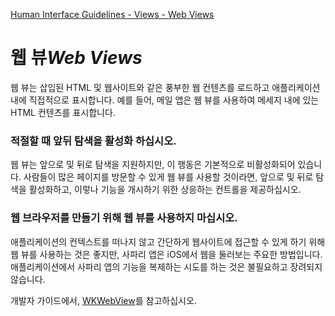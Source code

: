 [Human Interface Guidelines - Views - Web Views](https://developer.apple.com/design/human-interface-guidelines/ios/views/web-views/)

# 웹 뷰*Web Views*

웹 뷰는 삽입된 HTML 및 웹사이트와 같은 풍부한 웹 컨텐츠를 로드하고 애플리케이션 내에 직접적으로 표시합니다. 예를 들어, 메일 앱은 웹 뷰를 사용하여 메세지 내에 있는 HTML 컨텐츠를 표시합니다.

### 적절할 때 앞뒤 탐색을 활성화 하십시오.

웹 뷰는 앞으로 및 뒤로 탐색을 지원하지만, 이 행동은 기본적으로 비활성화되어 있습니다. 사람들이 많은 페이지를 방문할 수 있게 웹 뷰를 사용할 것이라면, 앞으로 및 뒤로 탐색을 활성화하고, 이렇나 기능을 개시하기 위한 상응하는 컨트롤을 제공하십시오.

### 웹 브라우저를 만들기 위해 웹 뷰를 사용하지 마십시오.

애플리케이션의 컨텍스트를 떠나지 않고 간단하게 웹사이트에 접근할 수 있게 하기 위해 웹 뷰를 사용하는 것은 좋지만, 사파리 앱은 iOS에서 웹을 둘러보는 주요한 방법입니다. 애플리케이션에서 사파리 앱의 기능을 복제하는 시도를 하는 것은 불필요하고 장려되지 않습니다.

개발자 가이드에서, [WKWebView](https://developer.apple.com/documentation/webkit/wkwebview)를 참고하십시오.